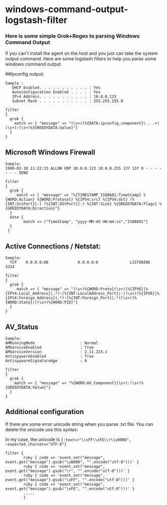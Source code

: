 # windows-command-output-logstash-filter

### Here is some simple Grok+Regex to parsing Windows Command Output
If you can't install the agent on the host and you just can take the system output command. Here are some logstash filters to help you parse some windows command output.

##Ipconfig output:
```
Sample : 
   DHCP Enabled. . . . . . . . . . . : Yes
   Autoconfiguration Enabled . . . . : Yes
   IPv4 Address. . . . . . . . . . . : 10.0.0.123
   Subnet Mask . . . . . . . . . . . : 255.255.255.0
 ```
 
```
filter
{
  grok {
    match => { "message" => "(\s+)(%{DATA:ipconfig_component}\ . .+)(\s+):(\s+)%{GREEDYDATA:Value}"}
  }
}
```

## Microsoft Windows Firewall
```
Sample:
1990-02-10 11:22:33 ALLOW UDP 10.0.0.123 10.0.0.255 137 137 0 - - - - - - - SEND
 ```

```
filter
{ 
  grok {
     match => { "message" => "%{TIMESTAMP_ISO8601:TimeStamp} %{WORD:Action} %{WORD:Protocol} %{IPV4:src} %{IPV4:dst} (%{INT:SrcPort}|-) (%{INT:DStPort}|-) %{INT:Size} %{GREEDYDATA:Flags} %{GREEDYDATA:Direction}"}
  }
  date {
        match => ["TimeStamp", "yyyy-MM-dd HH:mm:ss","ISO8601"]
  }
 }
 ```
## Active Connections / Netstat:
```
Sample:
  TCP    0.0.0.0:80             0.0.0.0:0              LISTENING       3324
```

```
filter
{
  grok {
     match => { "message" => "(\s+)%{WORD:Proto}(\s+)(%{IPV6}|%{IPV4:Local_Address}|.*):(%{INT:LocalAddress_Port}|-)(\s+)(%{IPV6}|%{IPV4:Foreign_Address}|.*):(%{INT:Foreign_Port}|.*)(\s+)(%{WORD:State}|)(\s+)%{WORD:PID}"}
  }
}
```

## AV_Status
```
Sample:
AMRunningMode                    : Normal
AMServiceEnabled                 : True
AMServiceVersion                 : 2.11.223.1
AntispywareEnabled               : True
AntispywareSignatureAge          : 0

```

```
filter
{
  grok {
    match => { "message" => "%{WORD:AV_Component}(\s+):(\s+)%{GREEDYDATA:Value}"}
  }
}
```


## Additional configuration
If there are some error unicode string when you parse .txt file. You can delete the unicode use this syntax:

In my case, the unicode is `{:text=>"\\xFF\\xFE\\r\\u0000", :expected_charset=>"UTF-8"}`

```
filter {
        ruby { code => 'event.set("message", event.get("message").gsub("\u0000", "".encode("utf-8")))' }
        ruby { code => 'event.set("message", event.get("message").gsub("\r", "".encode("utf-8")))' }
        ruby { code => 'event.set("message", event.get("message").gsub("\xFF", "".encode("utf-8")))' }
        ruby { code => 'event.set("message", event.get("message").gsub("\xFE", "".encode("utf-8")))' }
        .....
        }
```
